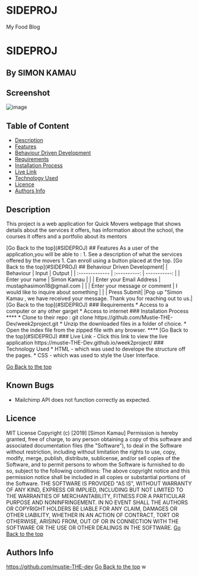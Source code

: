 # SIDEPROJ
My Food Blog
# SIDEPROJ
 ## By SIMON KAMAU
## Screenshot
![image](../SideProj/Assets/images/Screenshot%20from%202022-05-26%2010-28-31.png)

 ## Table of Content
 - [Description](#description)
 - [Features](#features)
 - [Behaviour Driven Development](#Behaviour-Driven-Development)
 - [Requirements](#requirements)
 - [Installation Process](#installation-Process)
 - [Live Link](#Live-Link)
 - [Technology  Used](#technology-Used)
 - [Licence](#licence)
 - [Authors Info](#Authors-Info)
 ## Description
 <p>This project is a web application for Quick Movers webpage that shows details about the services it offers, has information about the school, the courses it offers and a portfolio about its mentors</p>
[Go Back to the top](#SIDEPROJ)
## Features
As a user of the application,you will be able to :
1. See a description of what the services offered by the movers
1. Can enroll using a button placed at the top.
[Go Back to the top](#SIDEPROJ)
## Behaviour Driven Development|
| Behaviour      | Input        | Output       |
| :------------- | :----------: | -----------: |
|  Enter your name  |  Simon Kamau |     |
| Enter your Email Address  | mustaphasimon18@gmail.com |   |
| Enter your message or comment   |  I would like to inquire about something     |     |
| Press Submit|     |Pop up "Simon Kamau , we have received your message. Thank you for reaching out to us.|
[Go Back to the top](#SIDEPROJ)
 ###  Requirements
 * Access to  a computer or any other garget
 * Access to internet
 ### Installation Process
 ****
* Clone to their repo : git clone https://github.com/Mustie-THE-Dev/week2project.git
* Unzip the downloaded files in a folder of choice.
* Open the index file from the zipped file with any browser.
 ****
 [Go Back to the top](#SIDEPROJ)
### Live Link
- Click this link to view the live application https://mustie-THE-Dev.github.io/week2project/
### Technology  Used
* HTML - which was used to develope the structure off the pages.
* CSS - which was used to style the User Interface.

[Go Back to the top](#SIDEPROJ)
## Known Bugs
* Mailchimp API does not function correctly as expected.
## Licence
MIT License
Copyright (c) [2019] [Simon Kamau]
Permission is hereby granted, free of charge, to any person obtaining a copy
of this software and associated documentation files (the "Software"), to deal
in the Software without restriction, including without limitation the rights
to use, copy, modify, merge, publish, distribute, sublicense, and/or sell
copies of the Software, and to permit persons to whom the Software is
furnished to do so, subject to the following conditions:
The above copyright notice and this permission notice shall be included in all
copies or substantial portions of the Software.
THE SOFTWARE IS PROVIDED "AS IS", WITHOUT WARRANTY OF ANY KIND, EXPRESS OR
IMPLIED, INCLUDING BUT NOT LIMITED TO THE WARRANTIES OF MERCHANTABILITY,
FITNESS FOR A PARTICULAR PURPOSE AND NONINFRINGEMENT. IN NO EVENT SHALL THE
AUTHORS OR COPYRIGHT HOLDERS BE LIABLE FOR ANY CLAIM, DAMAGES OR OTHER
LIABILITY, WHETHER IN AN ACTION OF CONTRACT, TORT OR OTHERWISE, ARISING FROM,
OUT OF OR IN CONNECTION WITH THE SOFTWARE OR THE USE OR OTHER DEALINGS IN THE
SOFTWARE.
[Go Back to the top](#SIDEPROJ)
## Authors Info
https://github.com/mustie-THE-dev
[Go Back to the top](#SIDEPROJ)
w
